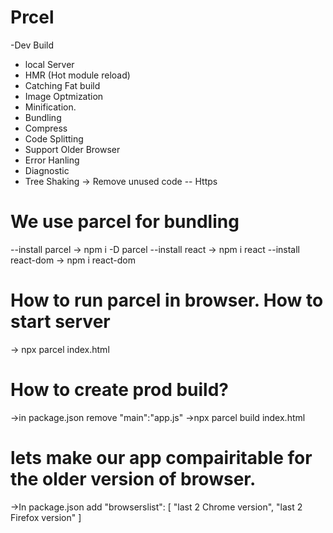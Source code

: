 # Prcel
-Dev Build
- local Server
- HMR (Hot module reload)
- Catching Fat build
- Image Optmization
- Minification.
- Bundling
- Compress
- Code Splitting
- Support Older Browser
- Error Hanling
- Diagnostic
- Tree Shaking -> Remove unused code
-- Https

# We use parcel for bundling
--install parcel -> npm i -D parcel
--install react -> npm i react
--install react-dom -> npm i react-dom

# How to run parcel in browser. How to start server
-> npx parcel index.html

# How to create prod build?
->in package.json remove "main":"app.js"
->npx parcel build index.html

# lets make our app compairitable for the older version of browser.
->In package.json add 
"browserslist": [
    "last 2 Chrome version",
    "last 2 Firefox version"
]
